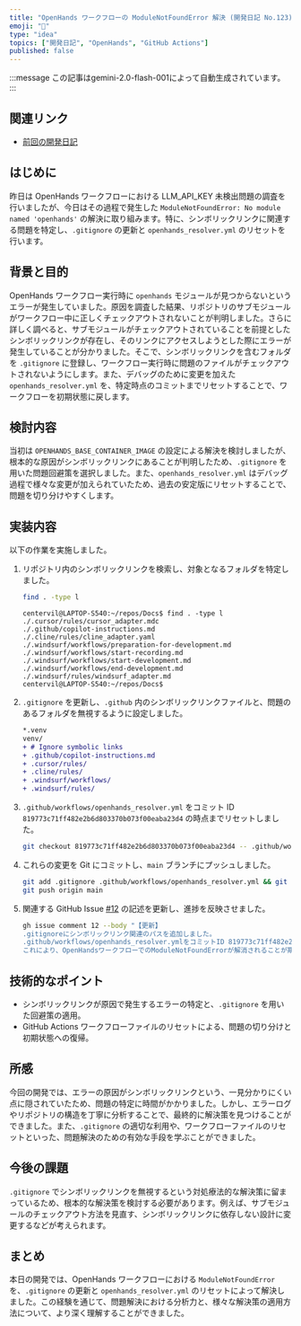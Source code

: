 ```yaml
---
title: "OpenHands ワークフローの ModuleNotFoundError 解決 (開発日記 No.123)"
emoji: "🔧"
type: "idea"
topics: ["開発日記", "OpenHands", "GitHub Actions"]
published: false
---
```


:::message
この記事はgemini-2.0-flash-001によって自動生成されています。
:::

## 関連リンク

- [前回の開発日記](https://zenn.dev/centervil/articles/2025-07-02_122_dev-diary)

## はじめに

昨日は OpenHands ワークフローにおける LLM_API_KEY 未検出問題の調査を行いましたが、今日はその過程で発生した `ModuleNotFoundError: No module named 'openhands'` の解決に取り組みます。特に、シンボリックリンクに関連する問題を特定し、`.gitignore` の更新と `openhands_resolver.yml` のリセットを行います。

## 背景と目的

OpenHands ワークフロー実行時に `openhands` モジュールが見つからないというエラーが発生していました。原因を調査した結果、リポジトリのサブモジュールがワークフロー中に正しくチェックアウトされないことが判明しました。さらに詳しく調べると、サブモジュールがチェックアウトされていることを前提としたシンボリックリンクが存在し、そのリンクにアクセスしようとした際にエラーが発生していることが分かりました。そこで、シンボリックリンクを含むフォルダを `.gitignore` に登録し、ワークフロー実行時に問題のファイルがチェックアウトされないようにします。また、デバッグのために変更を加えた `openhands_resolver.yml` を、特定時点のコミットまでリセットすることで、ワークフローを初期状態に戻します。

## 検討内容

当初は `OPENHANDS_BASE_CONTAINER_IMAGE` の設定による解決を検討しましたが、根本的な原因がシンボリックリンクにあることが判明したため、`.gitignore` を用いた問題回避策を選択しました。また、`openhands_resolver.yml` はデバッグ過程で様々な変更が加えられていたため、過去の安定版にリセットすることで、問題を切り分けやすくします。

## 実装内容

以下の作業を実施しました。

1.  リポジトリ内のシンボリックリンクを検索し、対象となるフォルダを特定しました。

    ```bash
    find . -type l
    ```

    ```
    centervil@LAPTOP-S540:~/repos/Docs$ find . -type l
    ./.cursor/rules/cursor_adapter.mdc
    ./.github/copilot-instructions.md
    ./.cline/rules/cline_adapter.yaml
    ./.windsurf/workflows/preparation-for-development.md
    ./.windsurf/workflows/start-recording.md
    ./.windsurf/workflows/start-development.md
    ./.windsurf/workflows/end-development.md
    ./.windsurf/rules/windsurf_adapter.md
    centervil@LAPTOP-S540:~/repos/Docs$
    ```

2.  `.gitignore` を更新し、`.github` 内のシンボリックリンクファイルと、問題のあるフォルダを無視するように設定しました。

    ```diff
    *.venv
    venv/
    + # Ignore symbolic links
    + .github/copilot-instructions.md
    + .cursor/rules/
    + .cline/rules/
    + .windsurf/workflows/
    + .windsurf/rules/
    ```

3.  `.github/workflows/openhands_resolver.yml` をコミット ID `819773c71ff482e2b6d803370b073f00eaba23d4` の時点までリセットしました。

    ```bash
    git checkout 819773c71ff482e2b6d803370b073f00eaba23d4 -- .github/workflows/openhands_resolver.yml
    ```

4.  これらの変更を Git にコミットし、`main` ブランチにプッシュしました。

    ```bash
    git add .gitignore .github/workflows/openhands_resolver.yml && git commit -m "Issue #12: .gitignoreの更新とopenhands_resolver.ymlのリセット"
    git push origin main
    ```

5.  関連する GitHub Issue [#12](https://github.com/centervil/Docs/issues/12) の記述を更新し、進捗を反映させました。

    ```bash
    gh issue comment 12 --body "【更新】
    .gitignoreにシンボリックリンク関連のパスを追加しました。
    .github/workflows/openhands_resolver.ymlをコミットID 819773c71ff482e2b6d803370b073f00eaba23d4 の時点までリセットしました。
    これにより、OpenHandsワークフローでのModuleNotFoundErrorが解消されることが期待されます。"
    ```

## 技術的なポイント

- シンボリックリンクが原因で発生するエラーの特定と、`.gitignore` を用いた回避策の適用。
- GitHub Actions ワークフローファイルのリセットによる、問題の切り分けと初期状態への復帰。

## 所感

今回の開発では、エラーの原因がシンボリックリンクという、一見分かりにくい点に隠されていたため、問題の特定に時間がかかりました。しかし、エラーログやリポジトリの構造を丁寧に分析することで、最終的に解決策を見つけることができました。また、`.gitignore` の適切な利用や、ワークフローファイルのリセットといった、問題解決のための有効な手段を学ぶことができました。

## 今後の課題

`.gitignore` でシンボリックリンクを無視するという対処療法的な解決策に留まっているため、根本的な解決策を検討する必要があります。例えば、サブモジュールのチェックアウト方法を見直す、シンボリックリンクに依存しない設計に変更するなどが考えられます。

## まとめ

本日の開発では、OpenHands ワークフローにおける `ModuleNotFoundError` を、`.gitignore` の更新と `openhands_resolver.yml` のリセットによって解決しました。この経験を通じて、問題解決における分析力と、様々な解決策の適用方法について、より深く理解することができました。